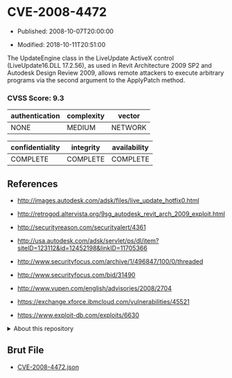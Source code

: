 # CVE-2008-4472

- Published: 2008-10-07T20:00:00

- Modified: 2018-10-11T20:51:00

The UpdateEngine class in the LiveUpdate ActiveX control (LiveUpdate16.DLL 17.2.56), as used in Revit Architecture 2009 SP2 and Autodesk Design Review 2009, allows remote attackers to execute arbitrary programs via the second argument to the ApplyPatch method.

### CVSS Score: **9.3**

| authentication | complexity | vector |
| --- | --- | --- |
| NONE | MEDIUM | NETWORK |

| confidentiality | integrity | availability |
| --- | --- | --- |
| COMPLETE | COMPLETE | COMPLETE |

## References

* http://images.autodesk.com/adsk/files/live_update_hotfix0.html

* http://retrogod.altervista.org/9sg_autodesk_revit_arch_2009_exploit.html

* http://securityreason.com/securityalert/4361

* http://usa.autodesk.com/adsk/servlet/ps/dl/item?siteID=123112&id=12452198&linkID=11705366

* http://www.securityfocus.com/archive/1/496847/100/0/threaded

* http://www.securityfocus.com/bid/31490

* http://www.vupen.com/english/advisories/2008/2704

* https://exchange.xforce.ibmcloud.com/vulnerabilities/45521

* https://www.exploit-db.com/exploits/6630

<details>
<summary>About this repository</summary> 

  This repository is part of the project [Live Hack CVE](https://github.com/Live-Hack-CVE). Main website can be found [www.live-hack.org](https://www.live-hack.org) 
  
  Made by [Sn0wAlice](https://github.com/Sn0wAlice) for the people that care about security and need to have a feed of the latest CVEs. Hope you enjoy it, don't forget to star the repo and follow me on [Twitter](https://twitter.com/Sn0wAlice) and [Github](https://github.com/Sn0wAlice). And that is my [personnal website](https://www.alice-snow.me/)

  - [Home Page](https://github.com/Live-Hack-CVE)
  - [Framework](https://github.com/Live-Hack-CVE/cve-framework)
  - [CVE database](https://github.com/Live-Hack-CVE/full_database)
  - [Changelog](https://github.com/Live-Hack-CVE/Changelog)
</details>

## Brut File

* [CVE-2008-4472.json](https://raw.githubusercontent.com/Live-Hack-CVE/full_database/main/cves/2008/CVE-2008-4472.json)

